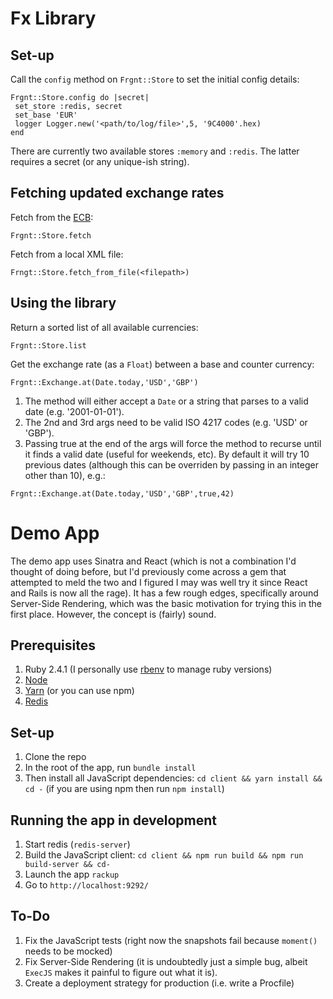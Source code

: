 # Fx Library

## Set-up

Call the `config` method on `Frgnt::Store` to set the initial config details:
```
Frgnt::Store.config do |secret|
 set_store :redis, secret
 set_base 'EUR'
 logger Logger.new('<path/to/log/file>',5, '9C4000'.hex)
end
```
There are currently two available stores `:memory` and `:redis`.  The latter requires a secret (or any unique-ish string).

## Fetching updated exchange rates

Fetch from the [ECB](http://www.ecb.europa.eu/stats/eurofxref/eurofxref-hist-90d.xml):
```
Frgnt::Store.fetch
```
Fetch from a local XML file:
```
Frngt::Store.fetch_from_file(<filepath>)
```

## Using the library

Return a sorted list of all available currencies:

```
Frgnt::Store.list
```
Get the exchange rate (as a `Float`) between a base and counter currency:
```
Frgnt::Exchange.at(Date.today,'USD','GBP')
```
1. The method will either accept a `Date` or a string that parses to a valid date (e.g. '2001-01-01').
2. The 2nd and 3rd args need to be valid ISO 4217 codes (e.g. 'USD' or 'GBP').
3. Passing true at the end of the args will force the method to recurse until it finds a valid date (useful for weekends, etc). By default it will try 10 previous dates (although this can be overriden by passing in an integer other than 10), e.g.:
```
Frgnt::Exchange.at(Date.today,'USD','GBP',true,42)
```

# Demo App
The demo app uses Sinatra and React (which is not a combination I'd thought of doing before, but I'd previously come across a gem that attempted to meld the two and I figured I may was well try it since React and Rails is now all the rage). It has a few rough edges, specifically around Server-Side Rendering, which was the basic motivation for trying this in the first place.  However, the concept is (fairly) sound.

## Prerequisites

1. Ruby 2.4.1 (I personally use [rbenv](https://github.com/rbenv/rbenv) to manage ruby versions)
2. [Node](https://nodejs.org/en/)
3. [Yarn](https://yarnpkg.com/lang/en/docs/install/) (or you can use npm)
4. [Redis](https://redis.io/)

## Set-up

1. Clone the repo
2. In the root of the app, run ```bundle install```
3. Then install all JavaScript dependencies: ```cd client && yarn install && cd -``` (if you are using npm  then run `npm install`)

## Running the app in development

1. Start redis (`redis-server`)
2. Build the JavaScript client: ```cd client && npm run build && npm run build-server && cd-```
3. Launch the app ```rackup```
4. Go to ```http://localhost:9292/```

## To-Do

1. Fix the JavaScript tests (right now the snapshots fail because `moment()` needs to be mocked)
2. Fix Server-Side Rendering (it is undoubtedly just a simple bug, albeit `ExecJS` makes it painful to figure out what it is).
3. Create a deployment strategy for production (i.e. write a Procfile)
